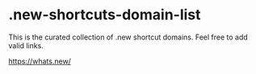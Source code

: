 # .new-shortcuts-domain-list
This is the curated collection of .new shortcut domains. Feel free to add valid links.

https://whats.new/
